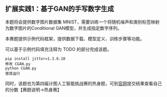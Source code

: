 ## 扩展实践1：基于GAN的手写数字生成

本题将会提供数字图片数据集 MNIST，需要训练一个将随机噪声和类别标签映射为数字图片的Conditional GAN模型，并生成指定数字序列。

本赛题提供示例代码框架，提供数据下载、模型定义、训练步骤等功能。

可以基于示例代码填充注释为 TODO 的部分完成该题。

```
pip install jittor=1.3.6.10  
修改 CGAN.py 
python CGAN.py
使其运行
```

同时，该题也为第四届计图人工智能挑战赛的热身题，可到[官网](https://www.educoder.net/competitions/index/Jittor-5)提交结果查看自己的分数【赛题说明->热身赛】
